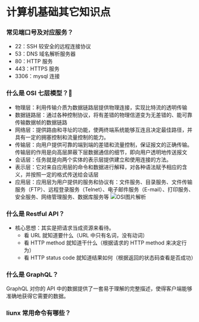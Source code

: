 # 计算机基础其它知识点

### 常见端口号及对应服务？

- 22：SSH 较安全的远程连接协议
- 53：DNS 域名解析服务器
- 80：HTTP 服务
- 443：HTTPS 服务
- 3306：mysql 连接

### 什么是 OSI 七层模型？:star2:

- 物理层：利用传输介质为数据链路层提供物理连接，实现比特流的透明传输
- 数据链路层：通过各种控制协议，将有差错的物理信道变为无差错的、能可靠传输数据帧的数据链路
- 网络层：提供路由和寻址的功能，使两终端系统能够互连且决定最佳路径，并具有一定的拥塞控制和流量控制的能力。
- 传输层：向用户提供可靠的端到端的差错和流量控制，保证报文的正确传输。传输层的作用是向高层屏蔽下层数据通信的细节，即向用户透明地传送报文
- 会话层：任务就是向两个实体的表示层提供建立和使用连接的方法。
- 表示层：它对来自应用层的命令和数据进行解释，对各种语法赋予相应的含义，并按照一定的格式传送给会话层
- 应用层：应用层为用户提供的服务和协议有：文件服务、目录服务、文件传输服务（FTP）、远程登录服务（Telnet）、电子邮件服务（E-mail）、打印服务、安全服务、网络管理服务、数据库服务等
  ![OSI图片解析](/image/计算机基础/OSI.png)

### 什么是 Restful API？

- 核心思想：其实是把请求当成资源来看待。
  - 看 URL 就知道要什么（URL 中只有名词，没有动词）
  - 看 HTTP method 就知道干什么（根据请求的 HTTP method 来决定行为）
  - 看 HTTP status code 就知道结果如何（根据返回的状态码查看是否成功）

### 什么是 GraphQL？

GraphQL 对你的 API 中的数据提供了一套易于理解的完整描述，使得客户端能够准确地获得它需要的数据。

### liunx 常用命令有哪些？
